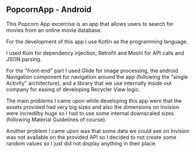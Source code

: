 ## __PopcornApp - Android__

This Popcorn App excercise is an app that allows users to search for movies from an online movie database.

For the development of this app I use Kotlin as the programming language.

I used Koin for dependency injection, Retrofit and Moshi for API calls and JSON parsing.

For the "front-end" part I used Glide for image processing, the android Navigation component for navigation around the app (following the "single Activity" architecture), and a library that we use internally inside out company for easing of developing Recycler View logic.

The main problems I came upon while developing this app were that the assets provided had very big sizes and also the dimensions on Invision were incredilby huge so I had to use some internal downscaled sizes (following Material Guidelines of course).

Another problem I came upon was that some data we could see on Invision was not available on the provided API so I decided to not create some random values so I just did not display anything in their place.